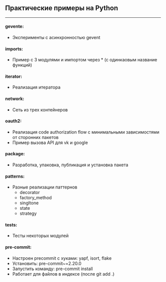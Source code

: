 ## Практические примеры на Python
***
#### gevente:
- Эксперименты с асинхронностью gevent
#### imports:
- Пример с 3 модулями и импортом через * (с одинкаовым название функций)
#### iterator:
- Реализация итератора
#### network:
- Сеть из трех контейнеров
#### oauth2:
- Реализация code authorization flow с минимальными зависимостями от сторонних пакетов
- Пример вызова API для vk и google
#### package:
- Разработка, упаковка, публикация и установка пакета
#### patterns:
- Разные реализации паттернов
  - decorator
  - factory_method
  - singltone
  - state
  - strategy
#### tests:
- Тесты некоторых модулей
#### pre-commit:
- Настроен precommit c хуками: yapf, isort, flake
- Установить: pre-commit~=2.20.0
- Запустить команду: pre-commit install
- Работает для файлов в индексе (после git add .)
